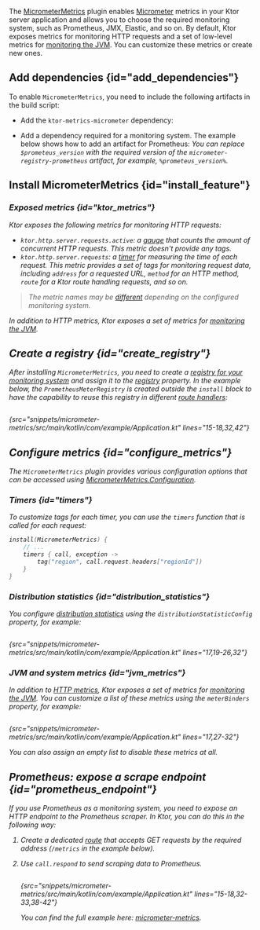 [//]: # (title: Micrometer metrics)
[micrometer_jvm_metrics]: https://micrometer.io/docs/ref/jvm

<microformat>
<var name="example_name" value="micrometer-metrics"/>
<include src="lib.xml" include-id="download_example"/>
</microformat>

The [MicrometerMetrics](https://api.ktor.io/ktor-features/ktor-metrics-micrometer/ktor-metrics-micrometer/io.ktor.metrics.micrometer/-micrometer-metrics/index.html) plugin enables [Micrometer](https://micrometer.io/docs) metrics in your Ktor server application and allows you to choose the required monitoring system, such as Prometheus, JMX, Elastic, and so on. By default, Ktor exposes metrics for monitoring HTTP requests and a set of low-level metrics for [monitoring the JVM][micrometer_jvm_metrics]. You can customize these metrics or create new ones.

## Add dependencies {id="add_dependencies"}
To enable `MicrometerMetrics`, you need to include the following artifacts in the build script:
* Add the `ktor-metrics-micrometer` dependency:
    <var name="artifact_name" value="ktor-metrics-micrometer"/>
    <include src="lib.xml" include-id="add_ktor_artifact"/>
  
* Add a dependency required for a monitoring system. The example below shows how to add an artifact for Prometheus:
    <var name="group_id" value="io.micrometer"/>
    <var name="artifact_name" value="micrometer-registry-prometheus"/>
    <var name="version" value="prometeus_version"/>
    <include src="lib.xml" include-id="add_artifact"/>
    You can replace `$prometeus_version` with the required version of the `micrometer-registry-prometheus` artifact, for example, `%prometeus_version%`.

## Install MicrometerMetrics {id="install_feature"}

<var name="feature_name" value="MicrometerMetrics"/>
<include src="lib.xml" include-id="install_feature"/>

### Exposed metrics {id="ktor_metrics"}
Ktor exposes the following metrics for monitoring HTTP requests:
* `ktor.http.server.requests.active`: a [gauge](https://micrometer.io/docs/concepts#_gauges) that counts the amount of concurrent HTTP requests. This metric doesn't provide any tags.
* `ktor.http.server.requests`: a [timer](https://micrometer.io/docs/concepts#_timers) for measuring the time of each request. This metric provides a set of tags for monitoring request data, including `address` for a requested URL, `method` for an HTTP method, `route` for a Ktor route handling requests, and so on.

> The metric names may be [different](https://micrometer.io/docs/concepts#_naming_meters) depending on the configured monitoring system.

In addition to HTTP metrics, Ktor exposes a set of metrics for [monitoring the JVM](#jvm_metrics).

## Create a registry {id="create_registry"}

After installing `MicrometerMetrics`, you need to create a [registry for your monitoring system](https://micrometer.io/docs/concepts#_registry) and assign it to the [registry](https://api.ktor.io/ktor-features/ktor-metrics-micrometer/ktor-metrics-micrometer/io.ktor.metrics.micrometer/-micrometer-metrics/-configuration/registry.html) property. In the example below, the `PrometheusMeterRegistry` is created outside the `install` block to have the capability to reuse this registry in different [route handlers](Routing_in_Ktor.md):

```kotlin
```
{src="snippets/micrometer-metrics/src/main/kotlin/com/example/Application.kt" lines="15-18,32,42"}



## Configure metrics {id="configure_metrics"}

The `MicrometerMetrics` plugin provides various configuration options that can be accessed using [MicrometerMetrics.Configuration](https://api.ktor.io/ktor-features/ktor-metrics-micrometer/ktor-metrics-micrometer/io.ktor.metrics.micrometer/-micrometer-metrics/-configuration/index.html).

### Timers {id="timers"}
To customize tags for each timer, you can use the `timers` function that is called for each request:
```kotlin
install(MicrometerMetrics) {
    // ...
    timers { call, exception ->
        tag("region", call.request.headers["regionId"])
    }
}
```

### Distribution statistics {id="distribution_statistics"}
You configure [distribution statistics](https://micrometer.io/docs/concepts#_configuring_distribution_statistics) using the `distributionStatisticConfig` property, for example:

```kotlin
```
{src="snippets/micrometer-metrics/src/main/kotlin/com/example/Application.kt" lines="17,19-26,32"}


### JVM and system metrics {id="jvm_metrics"}
In addition to [HTTP metrics](#ktor_metrics), Ktor exposes a set of metrics for [monitoring the JVM][micrometer_jvm_metrics]. You can customize a list of these metrics using the `meterBinders` property, for example:

```kotlin
```
{src="snippets/micrometer-metrics/src/main/kotlin/com/example/Application.kt" lines="17,27-32"}

You can also assign an empty list to disable these metrics at all.


## Prometheus: expose a scrape endpoint {id="prometheus_endpoint"}
If you use Prometheus as a monitoring system, you need to expose an HTTP endpoint to the Prometheus scraper. In Ktor, you can do this in the following way:
1. Create a dedicated [route](Routing_in_Ktor.md) that accepts GET requests by the required address (`/metrics` in the example below).
2. Use `call.respond` to send scraping data to Prometheus.

   ```kotlin
   ```
   {src="snippets/micrometer-metrics/src/main/kotlin/com/example/Application.kt" lines="15-18,32-33,38-42"}

   You can find the full example here: [micrometer-metrics](https://github.com/ktorio/ktor-documentation/tree/%current-branch%/codeSnippets/snippets/micrometer-metrics).
